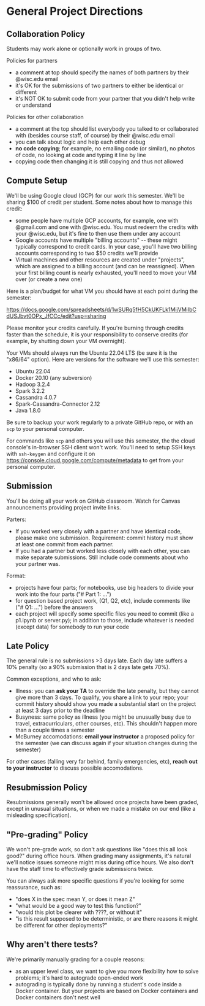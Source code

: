 # General Project Directions

## Collaboration Policy

Students may work alone or optionally work in groups of two.

Policies for partners
* a comment at top should specify the names of both partners by their @wisc.edu email
* it's OK for the submissions of two partners to either be identical or different
* it's NOT OK to submit code from your partner that you didn't help write or understand

Policies for other collaboration
* a comment at the top should list everybody you talked to or collaborated with (besides course staff, of course) by their @wisc.edu email
* you can talk about logic and help each other debug
* **no code copying**; for example, no emailing code (or similar), no photos of code, no looking at code and typing it line by line
* copying code then changing it is still copying and thus not allowed

## Compute Setup

We'll be using Google cloud (GCP) for our work this semester.  We'll be
sharing $100 of credit per student.  Some notes about how to manage this credit:

* some people have multiple GCP accounts, for example, one with @gmail.com and one with @wisc.edu.  You must redeem the credits with your @wisc.edu, but it's fine to then use them under any account
* Google accounts have multiple "billing accounts" -- these might typically correspond to credit cards.  In your case, you'll have two billing accounts corresponding to two $50 credits we'll provide
* Virtual machines and other resources are created under "projects", which are assigned to a billing account (and can be reassigned).  When your first billing count is nearly exhausted, you'll need to move your VM over (or create a new one)

Here is a plan/budget for what VM you should have at each point during the semester:

https://docs.google.com/spreadsheets/d/1wSURq5fH5CkUKFLk1MijVMiIbCdUSJbvt0OPx_JfCCc/edit?usp=sharing

Please monitor your credits carefully.  If you're burning through credits faster than the schedule, it is your responsibility to conserve credits (for example, by shutting down your VM overnight).

Your VMs should always run the Ubuntu 22.04 LTS (be sure it is the "x86/64" option).  Here are versions for the software we'll use this semester:

* Ubuntu 22.04
* Docker 20.10 (any subversion)
* Hadoop 3.2.4
* Spark 3.2.2
* Cassandra 4.0.7
* Spark-Cassandra-Connector 2.12
* Java 1.8.0

Be sure to backup your work regularly to a private GitHub repo, or with an `scp` to your personal computer.

For commands like `scp` and others you will use this semester, the the
cloud console's in-browser SSH client won't work.  You'll need to
setup SSH keys with `ssh-keygen` and configure it on
https://console.cloud.google.com/compute/metadata to get from your
personal computer.

## Submission

You'll be doing all your work on GitHub classroom.  Watch for Canvas
announcements providing project invite links.

Parters:
* If you worked very closely with a partner and have identical code, please make one submission.  Requirement: commit history must show at least one commit from each partner.
* If you had a partner but worked less closely with each other, you can make separate submissions.  Still include code comments about who your partner was.

Format:
* projects have four parts; for notebooks, use big headers to divide your work into the four parts ("# Part 1: ...")
* for question based project work, (Q1, Q2, etc), include comments like ("# Q1: ...") before the answers
* each project will specify some specific files you need to commit (like a p1.ipynb or server.py); in addition to those, include whatever is needed (except data) for somebody to run your code

## Late Policy

The general rule is no submissions >3 days late.  Each day late suffers a 10% penalty (so a 90% submission that is 2 days late gets 70%).

Common exceptions, and who to ask:
- Illness: you can **ask your TA** to override the late penalty, but they cannot give more than 3 days.  To qualify, you share a link to your repo; your commit history should show you made a substantial start on the project at least 3 days prior to the deadline
- Busyness: same policy as illness (you might be unusually busy due to travel, extracurriculars, other courses, etc).  This shouldn't happen more than a couple times a semester
- McBurney accomodations: **email your instructor** a proposed policy for the semester (we can discuss again if your situation changes during the semester)

For other cases (falling very far behind, family emergencies, etc), **reach out to your instructor** to discuss possible accomodations.

## Resubmission Policy

Resubmissions generally won't be allowed once projects have been
graded, except in unusual situations, or when we made a mistake on our
end (like a misleading specification).

## "Pre-grading" Policy

We won't pre-grade work, so don't ask questions like "does this all
look good?" during office hours.  When grading many assignments, it's
natural we'll notice issues someone might miss during office hours.
We also don't have the staff time to effectively grade submissions
twice.

You can always ask more specific questions if you're looking for some reassurance, such as:

* "does X in the spec mean Y, or does it mean Z"
* "what would be a good way to test this function?"
* "would this plot be clearer with ????, or without it"
* "is this result supposed to be deterministic, or are there reasons it might be different for other deployments?"

## Why aren't there tests?

We're primarily manually grading for a couple reasons:

* as an upper level class, we want to give you more flexibility how to solve problems; it's hard to autograde open-ended work
* autograding is typically done by running a student's code inside a Docker container.  But your projects are based on Docker containers and Docker containers don't nest well
